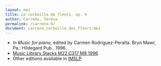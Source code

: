```yaml
---
layout: mei
title: Le corbeille de fleurs, op. 9
author: Carreño, Teresa
permalink: /carreno-9/
document: carreno_corbeille_des_fleurs.mei
---
```


- In *Music for piano*, edited by Carmen  Rodriguez-Peralta. Bryn Mawr, Pa.: Hildegard Pub., 1996.
- <a href="https://tufts-primo.hosted.exlibrisgroup.com/permalink/f/bnf7qa/01TUN_ALMA21113580720003851" target="_blank">Music Library Stacks M22.C317 M8 1996</a>
- Other editions available in <a href="https://imslp.org/wiki/Corbeille_des_fleurs%2C_Op.9_(Carre%C3%B1o%2C_Teresa)" target="_blank">IMSLP</a>
